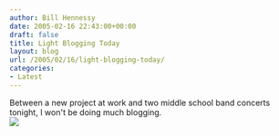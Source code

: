 ```yaml
---
author: Bill Hennessy
date: 2005-02-16 22:43:00+00:00
draft: false
title: Light Blogging Today
layout: blog
url: /2005/02/16/light-blogging-today/
categories:
- Latest
---
```


Between a new project at work and two middle school band concerts tonight, I won't be doing much blogging.   
![](https://blog.billhennessy.com/aggbug.aspx?PostID=1102)


